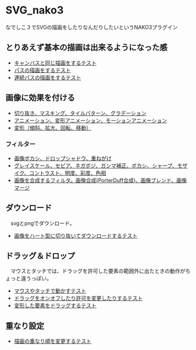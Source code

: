 # SVG_nako3
なでしこ３でSVGの描画をしたりなんだりしたいというNAKO3プラグイン

## とりあえず基本の描画は出来るようになった感
- [キャンバスと同じ描画をするテスト](https://snowdrops89.github.io/SVG_nako3/test/SVG_test_1.html)
- [パスの描画をするテスト](https://snowdrops89.github.io/SVG_nako3/test/SVG_test_2.html)
- [連続パスの描画をするテスト](https://snowdrops89.github.io/SVG_nako3/test/SVG_test_3.html)

## 画像に効果を付ける
- [切り抜き、マスキング、タイルパターン、グラデーション](https://snowdrops89.github.io/SVG_nako3/test/SVG_test_4.html)
- [アニメーション、変形アニメーション、モーションアニメーション](https://snowdrops89.github.io/SVG_nako3/test/SVG_test_6.html)
- [変形（傾斜、拡大、回転、移動）](https://snowdrops89.github.io/SVG_nako3/test/SVG_test_7.html)
### フィルター
- [画像ボカシ、ドロップシャドウ、重ねがけ](https://snowdrops89.github.io/SVG_nako3/test/SVG_test_5.html)
- [グレイスケール、セピア、ネガポジ、ガンマ補正、ボカシ、シャープ、モザイク、コントラスト、明度、彩度、色相](https://snowdrops89.github.io/SVG_nako3/test/SVG_test_13.html)
- [画像を合成するフィルタ。画像合成(PorterDuff合成)、画像ブレンド、画像マージ](https://snowdrops89.github.io/SVG_nako3/test/SVG_test_14.html)

## ダウンロード
　svgとpngでダウンロード。
- [画像をハート型に切り抜いてダウンロードするテスト](https://snowdrops89.github.io/SVG_nako3/test/SVG_test_8.html)

## ドラッグ＆ドロップ
　マウスとタッチでは、ドラッグを許可した要素の範囲外に出たときの動作がちょっと違うっぽい。
- [マウスやタッチで動かすテスト](https://snowdrops89.github.io/SVG_nako3/test/SVG_test_9.html)
- [ドラッグをオンオフしたり許可を変更したりするテスト](https://snowdrops89.github.io/SVG_nako3/test/SVG_test_10.html)
- [変形した要素をドラッグするテスト](https://snowdrops89.github.io/SVG_nako3/test/SVG_test_11.html)

## 重なり設定
- [描画の重なり順を変更するテスト](https://snowdrops89.github.io/SVG_nako3/test/SVG_test_12.html)
